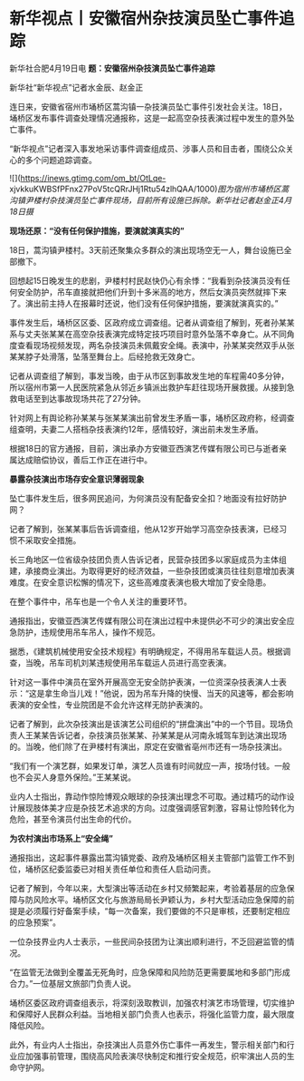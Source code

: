 # 新华视点丨安徽宿州杂技演员坠亡事件追踪

新华社合肥4月19日电 **题：安徽宿州杂技演员坠亡事件追踪**

新华社“新华视点”记者水金辰、赵金正

连日来，安徽省宿州市埇桥区蒿沟镇一杂技演员坠亡事件引发社会关注。18日，埇桥区发布事件调查处理情况通报称，这是一起高空杂技表演过程中发生的意外坠亡事件。

“新华视点”记者深入事发地采访事件调查组成员、涉事人员和目击者，围绕公众关心的多个问题追踪调查。

![](https://inews.gtimg.com/om_bt/OtLqe-
xjvkkuKWBSfPFnx27PoV5tcQRrJHj1Rtu54zlhQAA/1000)_图为宿州市埇桥区蒿沟镇尹楼村杂技演员坠亡事件现场，目前所有设施已拆除。新华社记者赵金正4月18日摄_

**现场还原：“没有任何保护措施，要演就演真实的”**

18日，蒿沟镇尹楼村。3天前还聚集众多群众的演出现场空无一人，舞台设施已全部撤下。

回想起15日晚发生的悲剧，尹楼村村民赵快仍心有余悸：“我看到杂技演员没有任何安全防护，吊车直接就把他们升到十多米高的地方，然后女演员突然就摔下来了。演出前主持人在报幕时还说，他们没有任何保护措施，要演就演真实的。”

事件发生后，埇桥区区委、区政府成立调查组。记者从调查组了解到，死者孙某某系与丈夫张某某在高空杂技表演完成特定技巧项目时意外坠落不幸身亡。从不同角度查看现场视频发现，两名杂技演员未佩戴安全绳。表演中，孙某某突然双手从张某某脖子处滑落，坠落至舞台上。后经抢救无效身亡。

记者从调查组了解到，事发当晚，由于从市区到事故发生地的车程需40多分钟，所以宿州市第一人民医院紧急从邻近乡镇派出救护车赶往现场开展救援。从接到急救电话至到达事故现场共花了27分钟。

针对网上有舆论称孙某某与张某某演出前曾发生矛盾一事，埇桥区政府称，经调查组查明，夫妻二人搭档杂技表演约12年，感情较好，演出前未发生矛盾。

根据18日的官方通报，目前，演出承办方安徽亚西演艺传媒有限公司已与逝者亲属达成赔偿协议，善后工作正在进行中。

**暴露杂技演出市场存安全意识薄弱现象**

坠亡事件发生后，很多网民追问，为何演员没有配备安全扣？地面没有拉好防护网？

记者了解到，张某某事后告诉调查组，他从12岁开始学习高空杂技表演，已经习惯不采取安全措施。

长三角地区一位省级杂技团负责人告诉记者，民营杂技团多以家庭成员为主体组建，承接商业演出。为取得更好的经济效益，一些杂技团或演员往往刻意增加表演难度。在安全意识松懈的情况下，这些高难度表演也极大增加了安全隐患。

在整个事件中，吊车也是一个令人关注的重要环节。

通报指出，安徽亚西演艺传媒有限公司在演出过程中未提供必不可少的演出安全应急防护，违规使用吊车吊人，操作不规范。

据悉，《建筑机械使用安全技术规程》有明确规定，不得用吊车载运人员。根据调查，当晚，吊车司机刘某违规使用吊车载运人员进行高空表演。

针对这一事件中演员在室外开展高空无安全防护表演，一位资深杂技表演人士表示：“这是拿生命当儿戏！”他说，因为吊车升降的快慢、当天的风速等，都会影响表演的安全性，专业院团是不会允许这样无防护表演的。

记者了解到，此次杂技演出是该演艺公司组织的“拼盘演出”中的一个节目。现场负责人王某某告诉记者，杂技演员张某某、孙某某是从河南永城驾车到达演出现场的。当晚，他们除了在尹楼村有演出，原定在安徽省亳州市还有一场杂技演出。

“我们有一个演艺群，如果发订单，演艺人员谁有时间就应一声，按场付钱。一般也不会买人身意外保险。”王某某说。

业内人士指出，靠动作惊险博观众眼球的杂技演出理念不可取。通过精巧的动作设计展现肢体美才应是杂技艺术追求的方向。过度强调感官刺激，容易让惊险转化为危险，甚至令演员付出生命的代价。

**为农村演出市场系上“安全绳”**

通报指出，这起事件暴露出蒿沟镇党委、政府及埇桥区相关主管部门监管工作不到位，埇桥区纪委监委已对相关责任单位和责任人启动问责。

记者了解到，今年以来，大型演出等活动在乡村又频繁起来，考验着基层的应急保障与防风险水平。埇桥区文化与旅游局局长尹颖认为，乡村大型活动应急保障的前提是必须履行好备案手续，“每一次备案，我们要做的不只是审核，还要制定相应的应急预案”。

一位杂技界业内人士表示，一些民间杂技团为让演出顺利进行，不乏回避监管的情况。

“在监管无法做到全覆盖无死角时，应急保障和风险防范更需要属地和多部门形成合力。”一位基层文旅部门负责人说。

埇桥区委区政府调查组表示，将深刻汲取教训，加强农村演艺市场管理，切实维护和保障好人民群众利益。当地相关部门负责人也表示，将强化监管力度，最大限度降低风险。

此外，有业内人士指出，杂技演出人员意外伤亡事件一再发生，警示相关部门和行业应加强事前管理，围绕高风险表演尽快制定和推行安全规范，织牢演出人员的生命守护网。

